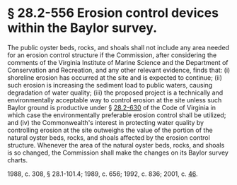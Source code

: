 # § 28.2-556 Erosion control devices within the Baylor survey.

<p>The public oyster beds, rocks, and shoals shall not include any area needed for an erosion control structure if the Commission, after considering the comments of the Virginia Institute of Marine Science and the Department of Conservation and Recreation, and any other relevant evidence, finds that: (i) shoreline erosion has occurred at the site and is expected to continue; (ii) such erosion is increasing the sediment load to public waters, causing degradation of water quality; (iii) the proposed project is a technically and environmentally acceptable way to control erosion at the site unless such Baylor ground is productive under § <a href='http://law.lis.virginia.gov/vacode/28.2-630/'>28.2-630</a> of the Code of Virginia in which case the environmentally preferable erosion control shall be utilized; and (iv) the Commonwealth's interest in protecting water quality by controlling erosion at the site outweighs the value of the portion of the natural oyster beds, rocks, and shoals affected by the erosion control structure. Whenever the area of the natural oyster beds, rocks, and shoals is so changed, the Commission shall make the changes on its Baylor survey charts.</p><p>1988, c. 308, § 28.1-101.4; 1989, c. 656; 1992, c. 836; 2001, c. <a href='http://lis.virginia.gov/cgi-bin/legp604.exe?011+ful+CHAP0046'>46</a>.</p>